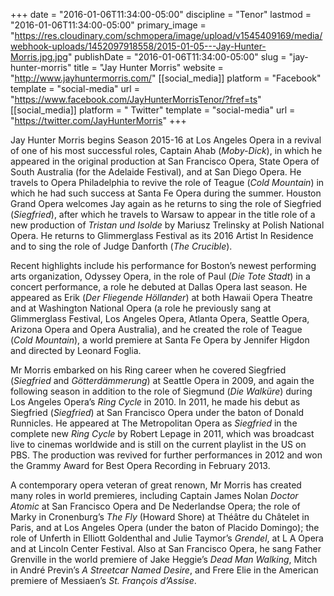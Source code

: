 +++
date = "2016-01-06T11:34:00-05:00"
discipline = "Tenor"
lastmod = "2016-01-06T11:34:00-05:00"
primary_image = "https://res.cloudinary.com/schmopera/image/upload/v1545409169/media/webhook-uploads/1452097918558/2015-01-05---Jay-Hunter-Morris.jpg.jpg"
publishDate = "2016-01-06T11:34:00-05:00"
slug = "jay-hunter-morris"
title = "Jay Hunter Morris"
website = "http://www.jayhuntermorris.com/"
[[social_media]]
platform = "Facebook"
template = "social-media"
url = "https://www.facebook.com/JayHunterMorrisTenor/?fref=ts"
[[social_media]]
platform = " Twitter"
template = "social-media"
url = "https://twitter.com/JayHunterMorris"
+++

Jay Hunter Morris begins Season 2015-16 at Los Angeles Opera in a revival of one of his most successful roles, Captain Ahab (*Moby-Dick*), in which he appeared in the original production at San Francisco Opera, State Opera of South Australia (for the Adelaide Festival), and at San Diego Opera.  He travels to Opera Philadelphia to revive the role of Teague (*Cold Mountain*) in which he had such success at Santa Fe Opera during the summer.  Houston Grand Opera welcomes Jay again as he returns to sing the role of Siegfried (*Siegfried*), after which he travels to Warsaw to appear in the title role of a new production of *Tristan und Isolde* by Mariusz Trelinsky at Polish National Opera.  He returns to Glimmerglass Festival as its 2016 Artist In Residence and to sing the role of Judge Danforth (*The Crucible*).

Recent highlights include his performance for Boston’s newest performing arts organization, Odyssey Opera, in the role of Paul (*Die Tote Stadt*) in a concert performance, a role he debuted at Dallas Opera last season. He appeared as Erik (*Der Fliegende Höllander*) at both Hawaii Opera Theatre and at Washington National Opera (a role he previously sang at Glimmerglass Festival, Los Angeles Opera, Atlanta Opera, Seattle Opera, Arizona Opera and Opera Australia), and he created the role of Teague (*Cold Mountain*), a world premiere at Santa Fe Opera by Jennifer Higdon and directed by Leonard Foglia.

Mr Morris embarked on his Ring career when he covered Siegfried (*Siegfried* and *Götterdämmerung*) at Seattle Opera in 2009, and again the following season in addition to the role of Siegmund (*Die Walküre*) during Los Angeles Opera’s *Ring Cycle* in 2010.  In 2011, he made his debut as Siegfried (*Siegfried*) at San Francisco Opera under the baton of Donald Runnicles. He appeared at The Metropolitan Opera as *Siegfried* in the complete new *Ring Cycle* by Robert Lepage in 2011, which was broadcast live to cinemas worldwide and is still on the current playlist in the US on PBS. The production was revived for further performances in 2012 and won the Grammy Award for Best Opera Recording in February 2013.

A contemporary opera veteran of great renown, Mr Morris has created many roles in world premieres, including Captain James Nolan *Doctor Atomic* at San Francisco Opera and De Nederlandse Opera; the role of Marky in Cronenburg’s *The Fly* (Howard Shore) at Théâtre du Châtelet in Paris, and at Los Angeles Opera (under the baton of Placido Domingo); the role of Unferth in Elliott Goldenthal and Julie Taymor’s *Grendel*, at L A Opera and at Lincoln Center Festival.  Also at San Francisco Opera, he sang Father Grenville in the world premiere of Jake Heggie’s *Dead Man Walking*, Mitch in André Previn’s *A Streetcar Named Desire*, and Frere Elie in the American premiere of Messiaen’s *St. François d’Assise*.
